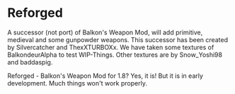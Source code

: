 # Reforged
A successor (not port) of Balkon's Weapon Mod, will add primitive, medieval and some gunpowder weapons.
This successor has been created by Silvercatcher and ThexXTURBOXx.
We have taken some textures of BalkondeurAlpha to test WIP-Things.
Other textures are by Snow_Yoshi98 and baddaspig.

Reforged - Balkon's Weapon Mod for 1.8?
Yes, it is! But it is in early development. Much things won't work properly.
